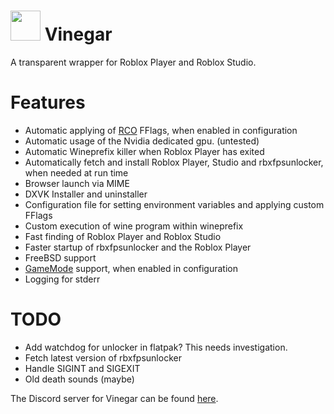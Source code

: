 # <img src="https://github.com/vinegar-dev/vinegar/blob/master/icons/vinegar.svg" width="48"> Vinegar
A transparent wrapper for Roblox Player and Roblox Studio.

# Features
+ Automatic applying of [RCO](https://github.com/L8X/Roblox-Client-Optimizer) FFlags, when enabled in configuration
+ Automatic usage of the Nvidia dedicated gpu. (untested)
+ Automatic Wineprefix killer when Roblox Player has exited
+ Automatically fetch and install Roblox Player, Studio and rbxfpsunlocker, when needed at run time
+ Browser launch via MIME
+ DXVK Installer and uninstaller
+ Configuration file for setting environment variables and applying custom FFlags
+ Custom execution of wine program within wineprefix
+ Fast finding of Roblox Player and Roblox Studio
+ Faster startup of rbxfpsunlocker and the Roblox Player
+ FreeBSD support
+ [GameMode](https://github.com/FeralInteractive/gamemode) support, when enabled in configuration
+ Logging for stderr

# TODO
+ Add watchdog for unlocker in flatpak? This needs investigation.
+ Fetch latest version of rbxfpsunlocker
+ Handle SIGINT and SIGEXIT
+ Old death sounds (maybe)

The Discord server for Vinegar can be found [here](https://discord.gg/dzdzZ6Pps2).
